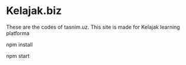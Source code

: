 # Kelajak.biz

These are the codes of tasnim.uz. This site is made for Kelajak learning platforma

npm install

npm start
